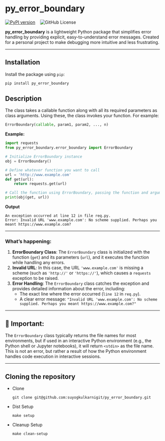 # py_error_boundary
[![PyPI version](https://badge.fury.io/py/py-error-boundary.svg)](https://badge.fury.io/py/py-error-boundary)
&nbsp;&nbsp;
![GitHub License](https://img.shields.io/github/license/suyogkulkarnigit/py_error_boundary)

**py_error_boundary** is a lightweight Python package that simplifies error handling by providing explicit, easy-to-understand error messages. Created for a personal project to make debugging more intuitive and less frustrating.

---

## **Installation**

Install the package using `pip`:

```bash
pip install py_error_boundary
```

## **Description**


The class takes a callable function along with all its required parameters as class arguments. Using these, the class invokes your function. For example:
```python
ErrorBoundary(callable, param1, param2, ..., n)
```

**Example:**
```python
import requests
from py_error_boundary.error_boundary import ErrorBoundary

# Initialize ErrorBoundary instance
obj = ErrorBoundary()

# Define whatever function you want to call
url = 'http://www.example.com'
def get(url):
    return requests.get(url)

# Call the function using ErrorBoundary, passing the function and arguments
print(obj(get, url))
```
**Output**
```
An exception occurred at line 12 in file req.py.
Error: Invalid URL 'www.example.com': No scheme supplied. Perhaps you meant https://www.example.com?
```
---
### What’s happening:
1. **ErrorBoundary Class**: The `ErrorBoundary` class is initialized with the function (`get`) and its parameters (`url`), and it executes the function while handling any errors.
2. **Invalid URL**: In this case, the URL `'www.example.com'` is missing a scheme (such as `'http://'` or `'https://'`), which causes a `requests` exception to be raised.
3. **Error Handling**: The `ErrorBoundary` class catches the exception and provides detailed information about the error, including:
   - The exact line where the error occurred (`line 12` in `req.py`).
   - A clear error message: `"Invalid URL 'www.example.com': No scheme supplied. Perhaps you meant https://www.example.com?"`

---
## 🚨 **Important:** 

The `ErrorBoundary` class typically returns the file names for most environments, but if used in an interactive Python environment (e.g., the Python shell or Jupyter notebooks), it will return `<stdin>` as the file name. This is not an error, but rather a result of how the Python environment handles code execution in interactive sessions.

---
## **Cloning the repository**
- Clone
    ```
    git clone git@github.com:suyogkulkarnigit/py_error_boundary.git
    ```
- Dist Setup
    ```
    make setup
    ```
- Cleanup Setup
    ```
    make clean-setup
    ```

